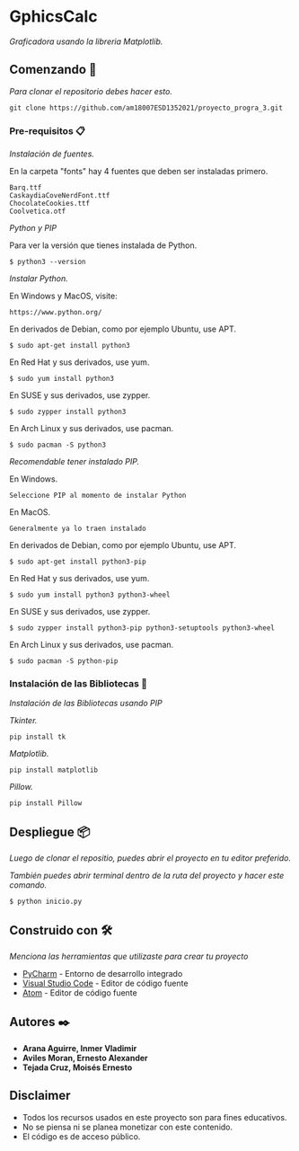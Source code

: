 # GphicsCalc

_Graficadora usando la libreria Matplotlib._

## Comenzando 🚀

_Para clonar el repositorio debes hacer esto._

```
git clone https://github.com/am18007ESD1352021/proyecto_progra_3.git
```

### Pre-requisitos 📋

_Instalación de fuentes._

En la carpeta "fonts" hay 4 fuentes que deben ser instaladas primero.

```
Barq.ttf
CaskaydiaCoveNerdFont.ttf
ChocolateCookies.ttf
Coolvetica.otf
```

_Python y PIP_

Para ver la versión que tienes instalada de Python.

```
$ python3 --version
```

_Instalar Python._

En Windows y MacOS, visite:

```
https://www.python.org/
```

En derivados de Debian, como por ejemplo Ubuntu, use APT. 

```
$ sudo apt-get install python3
```

En Red Hat y sus derivados, use yum.

```
$ sudo yum install python3
```

En SUSE y sus derivados, use zypper.

```
$ sudo zypper install python3
```

En Arch Linux y sus derivados, use pacman.

```
$ sudo pacman -S python3
```

_Recomendable tener instalado PIP._

En Windows.

```
Seleccione PIP al momento de instalar Python
```

En MacOS.

```
Generalmente ya lo traen instalado
```

En derivados de Debian, como por ejemplo Ubuntu, use APT. 

```
$ sudo apt-get install python3-pip
```

En Red Hat y sus derivados, use yum.

```
$ sudo yum install python3 python3-wheel
```

En SUSE y sus derivados, use zypper.

```
$ sudo zypper install python3-pip python3-setuptools python3-wheel
```

En Arch Linux y sus derivados, use pacman.

```
$ sudo pacman -S python-pip
```


### Instalación de las Bibliotecas 🔧

_Instalación de las Bibliotecas usando PIP_

_Tkinter._

```
pip install tk
```

_Matplotlib._

```
pip install matplotlib
```

_Pillow._

```
pip install Pillow
```

## Despliegue 📦

_Luego de clonar el repositio, puedes abrir el proyecto en tu editor preferido._

_También puedes abrir terminal dentro de la ruta del proyecto y hacer este comando._

```
$ python inicio.py
```

## Construido con 🛠️

_Menciona las herramientas que utilizaste para crear tu proyecto_

* [PyCharm](https://www.jetbrains.com/pycharm/) - Entorno de desarrollo integrado
* [Visual Studio Code](https://code.visualstudio.com/) - Editor de código fuente
* [Atom](https://atom.io/) - Editor de código fuente

## Autores ✒️

* **Arana Aguirre, Inmer Vladimir**
* **Aviles Moran, Ernesto Alexander**
* **Tejada Cruz, Moisés Ernesto**

## Disclaimer

* Todos los recursos usados en este proyecto son para fines educativos.
* No se piensa ni se planea monetizar con este contenido.
* El código es de acceso público.

